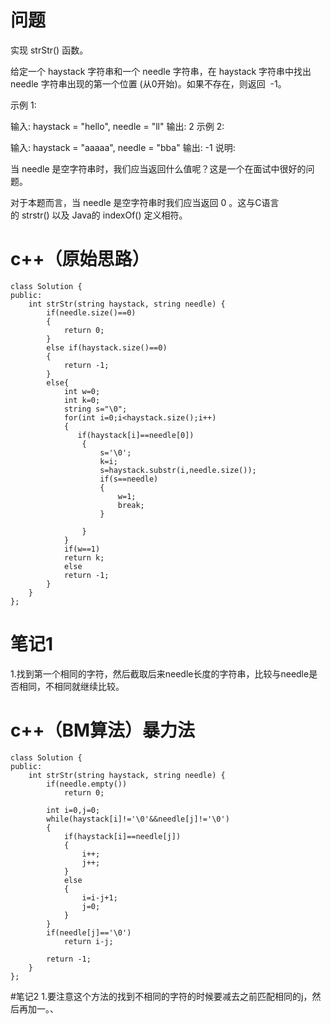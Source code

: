 # 问题
实现 strStr() 函数。

给定一个 haystack 字符串和一个 needle 字符串，在 haystack 字符串中找出 needle 字符串出现的第一个位置 (从0开始)。如果不存在，则返回  -1。

示例 1:

输入: haystack = "hello", needle = "ll"
输出: 2
示例 2:

输入: haystack = "aaaaa", needle = "bba"
输出: -1
说明:

当 needle 是空字符串时，我们应当返回什么值呢？这是一个在面试中很好的问题。

对于本题而言，当 needle 是空字符串时我们应当返回 0 。这与C语言的 strstr() 以及 Java的 indexOf() 定义相符。

# c++（原始思路）
```
class Solution {
public:
    int strStr(string haystack, string needle) {
        if(needle.size()==0)
        {
            return 0;
        }
        else if(haystack.size()==0)
        {
            return -1; 
        }
        else{
            int w=0;
            int k=0;
            string s="\0";
            for(int i=0;i<haystack.size();i++)
            {
               if(haystack[i]==needle[0])
                {
                    s='\0';
                    k=i;
                    s=haystack.substr(i,needle.size());
                    if(s==needle)
                    {
                        w=1;
                        break;
                    }

                }
            }
            if(w==1)
            return k;
            else
            return -1;
        }
    }
};
```
# 笔记1
1.找到第一个相同的字符，然后截取后来needle长度的字符串，比较与needle是否相同，不相同就继续比较。
# c++（BM算法）暴力法
```
class Solution {
public:
    int strStr(string haystack, string needle) {
        if(needle.empty())
            return 0;
        
        int i=0,j=0;
        while(haystack[i]!='\0'&&needle[j]!='\0')
        {
            if(haystack[i]==needle[j])
            {
                i++;
                j++;
            }
            else
            {
                i=i-j+1;
                j=0;
            }
        }
        if(needle[j]=='\0')
            return i-j;
        
        return -1;
    }
};
```
#笔记2
1.要注意这个方法的找到不相同的字符的时候要减去之前匹配相同的j，然后再加一。、
